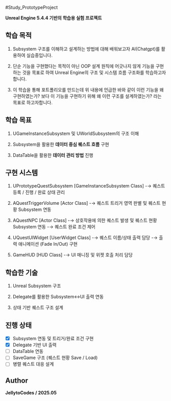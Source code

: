 #Study_PrototypeProject

**Unreal Engine 5.4.4 기반의 학습용 실험 프로젝트**

## 학습 목적
1. Subsystem 구조를 이해하고 설계하는 방법에 대해 배워보고자 AI(Chatgpt)를 활용하여 실습중입니다.
  
2. 단순 기능을 구현했다는 목적이 아닌 OOP 설계 원칙에 어긋나지 않게 기능을 구현하는 것을 목표로 하여
   Unreal Engine의 구조 및 시스템 흐름 구조화를 학습하고자 합니다.

3. 이 학습을 통해 포트폴리오를 만드는데 위 내용에 언급한 바와 같이 이런 기능을 왜 구현하였는가?
   보다 이 기능을 구현하기 위해 왜 이런 구조를 설계하였는가? 라는 목표로 하고자합니다.

## 학습 목표
1. UGameInstanceSubsystem 및 UWorldSubsystem의 구조 이해

2. Subsystem을 활용한 **데이터 중심 퀘스트 흐름** 구현

3. DataTable을 활용한 **데이터 관리 방법** 진행

## 구현 시스템

1. UPrototypeQuestSubsystem [GameInstanceSubsystem Class]
-→ 퀘스트 등록 / 진행 / 완료 상태 관리

2. AQuestTriggerVolume [Actor Class]
-→ 퀘스트 트리거 영역 판별 및 퀘스트 현황 Subsystem 연동

3. AQuestNPC [Actor Class]
-→ 상호작용에 의한 퀘스트 발생 및 퀘스트 현황 Subsystem 연동
-→ 퀘스트 완료 조건 제어
 
4. UQuestUIWidget [UserWidget Class]
-→ 퀘스트 이름/상태 출력 담당
-→ 출력 애니메이션 (Fade In/Out) 구현

5. GameHUD [HUD Class]
-→ UI 매니징 및 위젯 호출 처리 담당

## 학습한 기술
1. Unreal Subsystem 구조
    
2. Delegate를 활용한 Subsystem↔UI 출력 연동

3. 상태 기반 퀘스트 구조 설계

## 진행 상태
 - [X] Subsystem 연동 및 트리거/완료 조건 구현
 - [X] Delegate 기반 UI 출력
 - [ ] DataTable 연동
 - [ ] SaveGame 구조 (퀘스트 현황 Save / Load)
 - [ ] 병렬 퀘스트 대응 설계

## Author
   **JellytoCodes / 2025.05**
